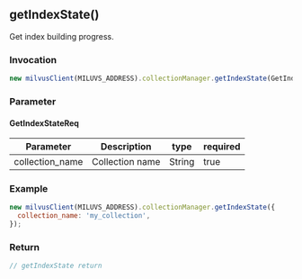 ## getIndexState()
Get index building progress.

### Invocation 
```javascript
new milvusClient(MILUVS_ADDRESS).collectionManager.getIndexState(GetIndexStateReq);
```

### Parameter
#### GetIndexStateReq
| Parameter       | Description     | type   | required |
| --------------- | --------------- | ------ | -------- |
| collection_name | Collection name | String | true     |

### Example
```javascript
new milvusClient(MILUVS_ADDRESS).collectionManager.getIndexState({
  collection_name: 'my_collection',
});
```

### Return
```javascript
// getIndexState return
```
